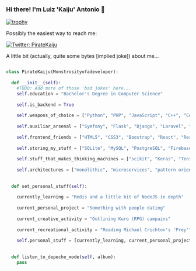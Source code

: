 ### Hi there! I'm Luiz 'Kaiju' Antonio 👋

[![trophy](https://github-profile-trophy.vercel.app/?username=PirateKaiju)](https://github.com/ryo-ma/github-profile-trophy)

Possibly the easiest way to reach me: 

[![Twitter: PirateKaiju](https://img.shields.io/twitter/follow/PirateKaiju?style=social)](https://twitter.com/PirateKaiju)

A little bit (actually, quite some bytes [implied joke]) about me...

```python

class PirateKaiju(Monstrosityofadeveloper):
  
  def __init__(self):
    #TODO: Add more of those 'bad jokes' here...
    self.education = "Bachelor's Degree in Computer Science"
    
    self.is_backend = True
    
    self.weapons_of_choice = ["Python", "PHP", "JavaScript", "C++", "C#", "Go"] #Quicknote: Possible new additions in the future...
    
    self.auxiliar_arsenal = ["Symfony", "Flask", "Django", "Laravel", "ExpressJS", "TKinter", "Electron", "STL", ".NET Core"]
    
    self.frontend_friends = ["HTML5", "CSS3", "Boostrap", "React", "React Native", "Bulma CSS"]
    
    self.storing_my_stuff = ["SQLite", "MySQL", "PostgreSQL", "Firebase", "MongoDB"]
    
    self.stuff_that_makes_thinking_machines = ["scikit", "Keras", "Tensorflow", "ML.NET", "Weka"]
    
    self.architectures = ["monolithic", "microservices", "pattern oriented"]
 
  
  def set_personal_stuff(self):
    
    currently_learning = "Redis and a little bit of NodeJS in depth"
    
    current_personal_project = "Something with people dating"
    
    current_creative_activity = "Outlining Kuro (RPG) campains"
    
    current_recreational_activity = "Reading Michael Crichton's 'Prey'"
    
    self.personal_stuff = [currently_learning, current_personal_project, current_creative_activity, current_recreational_activity]
  
  
  def listen_to_depeche_mode(self, album):
    pass

```

<!--
**PirateKaiju/PirateKaiju** is a ✨ _special_ ✨ repository because its `README.md` (this file) appears on your GitHub profile.

Here are some ideas to get you started:

- 🔭 I’m currently working on ...
- 🌱 I’m currently learning ...
- 👯 I’m looking to collaborate on ...
- 🤔 I’m looking for help with ...
- 💬 Ask me about ...
- 📫 How to reach me: ...
- 😄 Pronouns: ...
- ⚡ Fun fact: ...
-->

